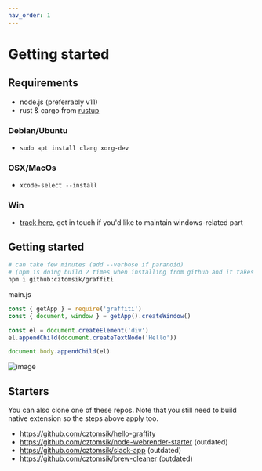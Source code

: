 ```yaml
---
nav_order: 1
---
```


# Getting started

## Requirements
- node.js (preferrably v11)
- rust & cargo from [rustup](https://rustup.rs/)

### Debian/Ubuntu
- `sudo apt install clang xorg-dev`

### OSX/MacOs
- `xcode-select --install`

### Win
- [track here](https://github.com/cztomsik/node-webrender/issues/37), get in touch if you'd like to maintain windows-related part

## Getting started
```bash
# can take few minutes (add --verbose if paranoid)
# (npm is doing build 2 times when installing from github and it takes a while)
npm i github:cztomsik/graffiti
```

main.js
```js
const { getApp } = require('graffiti')
const { document, window } = getApp().createWindow()

const el = document.createElement('div')
el.appendChild(document.createTextNode('Hello'))

document.body.appendChild(el)
```

![image](https://user-images.githubusercontent.com/3526922/66957171-ff791800-f065-11e9-96c8-aea9eae84482.png)


## Starters
You can also clone one of these repos. Note that you still need to build native extension so the steps above apply too.
- https://github.com/cztomsik/hello-graffity
- https://github.com/cztomsik/node-webrender-starter (outdated)
- https://github.com/cztomsik/slack-app (outdated)
- https://github.com/cztomsik/brew-cleaner (outdated)
